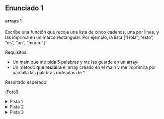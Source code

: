 ## Enunciado 1
#### arrays 1

Escribe una función que recoja una lista de cinco cadenas, una por línea, y las imprima en un marco rectangular. Por ejemplo, la lista [“Hola”, “esto”, “es”, “un”, “marco”]

Requisitos: 
+ Un main que me pida 5 palabras y me las guarde en un array!
+ Un metodo que **recibira** el array creado en el main y me imprimira por pantalla las palabras rodeadas de *.

Resultado esperado:

(Foto!)

<details>
<summary>Pista 1</summary>

`Espabila! 🤪`
</details>

<details>
<summary>Pista 2</summary>

`String [] palabras = new String[5]`
</details>

<details>
<summary>Pista 3</summary>

El main
</details>
